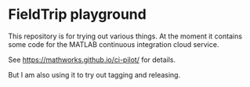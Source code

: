 # FieldTrip playground

This repository is for trying out various things. At the moment it
contains some code for the MATLAB continuous integration cloud
service.

See https://mathworks.github.io/ci-pilot/ for details.

But I am also using it to try out tagging and releasing.
